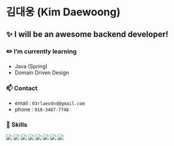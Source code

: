 # 김대웅 (Kim Daewoong)

## ✨ I will be an awesome backend developer!

### :pencil2: I’m currently learning

- Java (Spring)
- Domain Driven Design

### 📫 Contact

- email : `03rlaeodnd@gmail.com`
- phone : `010-3487-7748`

### 🔧 Skills

<img src="https://img.shields.io/badge/SpringBoot-44CC11?style=flat-square&logo=Spring&logoColor=white"/></a>  <img src="https://img.shields.io/badge/Java-007396?style=flat-square&logo=Java&logoColor=white"/></a>  <img src="https://img.shields.io/badge/JavaScript-F7DF1E?style=flat-square&logo=JavaScript&logoColor=white"/></a>  <img src="https://img.shields.io/badge/ExpressJS-000000?style=flat-square&logo=Express&logoColor=white"/></a>  <img src="https://img.shields.io/badge/TypeScript-3178C6?style=flat-square&logo=TypeScript&logoColor=white"/></a>  <img src="https://img.shields.io/badge/MySQL-4479A1?style=flat-square&logo=MySQL&logoColor=white"/></a>  <img src="https://img.shields.io/badge/AWS-232F3E?style=flat-square&logo=Amazon AWS&logoColor=white"/></a>  <img src="https://img.shields.io/badge/Docker-2496ED?style=flat-square&logo=Docker&logoColor=white"/></a>

